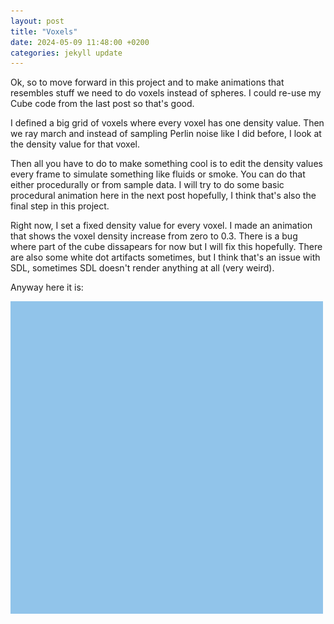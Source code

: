 ```yaml
---
layout: post
title: "Voxels"
date: 2024-05-09 11:48:00 +0200
categories: jekyll update
---
```


Ok, so to move forward in this project and to make animations that resembles stuff we need to do voxels instead of spheres. I could re-use my Cube code from the last post so that's good.

I defined a big grid of voxels where every voxel has one density value. Then we ray march and instead of sampling Perlin noise like I did before, I look at the density value for that voxel.

Then all you have to do to make something cool is to edit the density values every frame to simulate something like fluids or smoke. You can do that either procedurally or from sample data. I will try to do some basic procedural animation here in the next post hopefully, I think that's also the final step in this project.

Right now, I set a fixed density value for every voxel. I made an animation that shows the voxel density increase from zero to 0.3. There is a bug where part of the cube dissapears for now but I will fix this hopefully. There are also some white dot artifacts sometimes, but I think that's an issue with SDL, sometimes SDL doesn't render anything at all (very weird).

Anyway here it is:

![Alt text](/images/output_voxel.gif)
